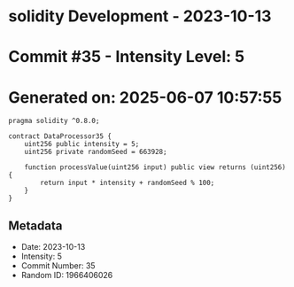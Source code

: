 ﻿# solidity Development - 2023-10-13
# Commit #35 - Intensity Level: 5
# Generated on: 2025-06-07 10:57:55
```solidity
pragma solidity ^0.8.0;

contract DataProcessor35 {
    uint256 public intensity = 5;
    uint256 private randomSeed = 663928;

    function processValue(uint256 input) public view returns (uint256) {
        return input * intensity + randomSeed % 100;
    }
}
```
## Metadata
- Date: 2023-10-13
- Intensity: 5
- Commit Number: 35
- Random ID: 1966406026
